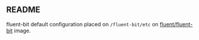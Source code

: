 ## README

fluent-bit default configuration placed on `/fluent-bit/etc` on [fluent/fluent-bit](https://hub.docker.com/r/fluent/fluent-bit/) image.
